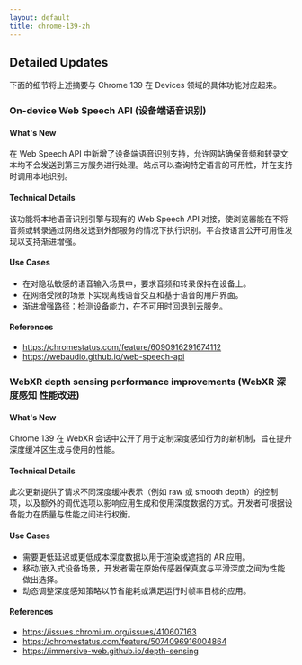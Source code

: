 ```yaml
---
layout: default
title: chrome-139-zh
---
```


## Detailed Updates

下面的细节将上述摘要与 Chrome 139 在 Devices 领域的具体功能对应起来。

### On-device Web Speech API (设备端语音识别)

#### What's New
在 Web Speech API 中新增了设备端语音识别支持，允许网站确保音频和转录文本均不会发送到第三方服务进行处理。站点可以查询特定语言的可用性，并在支持时调用本地识别。

#### Technical Details
该功能将本地语音识别引擎与现有的 Web Speech API 对接，使浏览器能在不将音频或转录通过网络发送到外部服务的情况下执行识别。平台按语言公开可用性发现以支持渐进增强。

#### Use Cases
- 在对隐私敏感的语音输入场景中，要求音频和转录保持在设备上。
- 在网络受限的场景下实现离线语音交互和基于语音的用户界面。
- 渐进增强路径：检测设备能力，在不可用时回退到云服务。

#### References
- https://chromestatus.com/feature/6090916291674112
- https://webaudio.github.io/web-speech-api

### WebXR depth sensing performance improvements (WebXR 深度感知 性能改进)

#### What's New
Chrome 139 在 WebXR 会话中公开了用于定制深度感知行为的新机制，旨在提升深度缓冲区生成与使用的性能。

#### Technical Details
此次更新提供了请求不同深度缓冲表示（例如 raw 或 smooth depth）的控制项，以及额外的调优选项以影响应用生成和使用深度数据的方式。开发者可根据设备能力在质量与性能之间进行权衡。

#### Use Cases
- 需要更低延迟或更低成本深度数据以用于渲染或遮挡的 AR 应用。
- 移动/嵌入式设备场景，开发者需在原始传感器保真度与平滑深度之间为性能做出选择。
- 动态调整深度感知策略以节省能耗或满足运行时帧率目标的应用。

#### References
- https://issues.chromium.org/issues/410607163
- https://chromestatus.com/feature/5074096916004864
- https://immersive-web.github.io/depth-sensing
